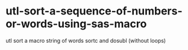 # utl-sort-a-sequence-of-numbers-or-words-using-sas-macro
utl sort a macro string of words sortc and dosubl (without loops) 
